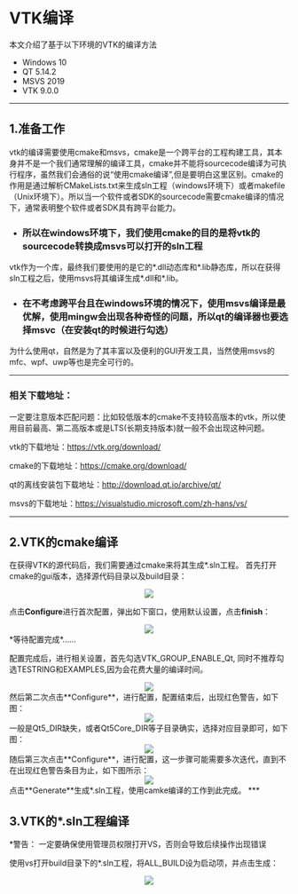 # VTK编译
本文介绍了基于以下环境的VTK的编译方法
* Windows 10
* QT 5.14.2
* MSVS 2019
* VTK 9.0.0
***

## 1.准备工作
vtk的编译需要使用cmake和msvs，cmake是一个跨平台的工程构建工具，其本身并不是一个我们通常理解的编译工具，cmake并不能将sourcecode编译为可执行程序，虽然我们会通俗的说“使用cmake编译”,但是要明白这里区别。cmake的作用是通过解析CMakeLists.txt来生成sln工程（windows环境下）或者makefile（Unix环境下）。所以当一个软件或者SDK的sourcecode需要cmake编译的情况下，通常表明整个软件或者SDK具有跨平台能力。
* ### 所以在windows环境下，我们使用cmake的目的是将vtk的sourcecode转换成msvs可以打开的sln工程
 vtk作为一个库，最终我们要使用的是它的*.dll动态库和*.lib静态库，所以在获得sln工程之后，使用msvs将其编译生成*.dll和*.lib。
* ### 在不考虑跨平台且在windows环境的情况下，使用msvs编译是最优解，使用mingw会出现各种奇怪的问题，所以qt的编译器也要选择msvc（在安装qt的时候进行勾选）
为什么使用qt，自然是为了其丰富以及便利的GUI开发工具，当然使用msvs的mfc、wpf、uwp等也是完全可行的。
***
### 相关下载地址：

一定要注意版本匹配问题：比如较低版本的cmake不支持较高版本的vtk，所以使用目前最高、第二高版本或是LTS(长期支持版本)就一般不会出现这种问题。

vtk的下载地址：https://vtk.org/download/

cmake的下载地址：https://cmake.org/download/

qt的离线安装包下载地址：http://download.qt.io/archive/qt/

msvs的下载地址：https://visualstudio.microsoft.com/zh-hans/vs/
***
## 2.VTK的cmake编译
在获得VTK的源代码后，我们需要通过cmake来将其生成*.sln工程。
首先打开cmake的gui版本，选择源代码目录以及build目录：
<div align=center>
<img src="../VTK_ITK_QT/pic/VTK01.jpg"/>
</div>

点击**Configure**进行首次配置，弹出如下窗口，使用默认设置，点击**finish**：
<div align=center>
<img src="../VTK_ITK_QT/pic/VTK02.jpg"/>
</div>
*等待配置完成*......

配置完成后，进行相关设置，首先勾选VTK_GROUP_ENABLE_Qt, 同时不推荐勾选TESTRING和EXAMPLES,因为会花费大量的编译时间。
<div align=center>
<img src="../VTK_ITK_QT/pic/VTK03.jpg"/>
</div>
然后第二次点击**Configure**，进行配置，配置结束后，出现红色警告，如下图：
<div align=center>
<img src="../VTK_ITK_QT/pic/VTK04.jpg"/>
</div>
一般是Qt5_DIR缺失，或者Qt5Core_DIR等子目录确实，选择对应目录即可，如下图：
<div align=center>
<img src="../VTK_ITK_QT/pic/VTK05.jpg"/>
</div>
随后第三次点击**Configure**，进行配置，这一步骤可能需要多次迭代，直到不在出现红色警告条目为止，如下图所示：
<div align=center>
<img src="../VTK_ITK_QT/pic/VTK06.jpg"/>
</div>
点击**Generate**生成*.sln工程，使用camke编译的工作到此完成。
***

## 3.VTK的*.sln工程编译
*警告： 一定要确保使用管理员权限打开VS，否则会导致后续操作出现错误

使用vs打开build目录下的*.sln工程，将ALL_BUILD设为启动项，并点击生成：
<div align=center>
<img src="../VTK_ITK_QT/pic/VTK07.jpg"/>
</div>